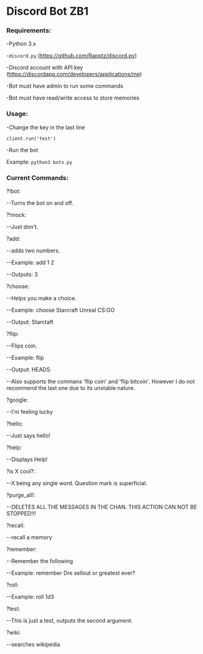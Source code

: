# Discord Bot ZB1
### Requirements:
-Python 3.x

-````discord.py```` (https://github.com/Rapptz/discord.py)

-Discord account with API key (https://discordapp.com/developers/applications/me)

-Bot must have admin to run some commands

-Bot must have read/write access to store memories


### Usage:

-Change the key in the last line 
 
````client.run('test')````

-Run the bot

Example: ````python3 botx.py````

### Current Commands:
?!bot:

--Turns the bot on and off.


?!mock:

--Just don't.


?add:

--adds two numbers. 

--Example: add 1 2

--Outputs: 3


?choose:

--Helps you make a choice. 

--Example: choose Starcraft Unreal CS:GO

--Output: Starctaft


?flip:

--Flips coin.

--Example: flip

--Output: HEADS

--Also supports the commans 'flip coin' and 'flip bitcoin'. However I do not recommend the last one due to its unstable nature.

?google:

--I'm feeling lucky


?hello:

--Just says hello!


?help:

--Displays Help!


?is X cool?:

--X being any single word. Question mark is superficial.


?purge_all!:

--DELETES ALL THE MESSAGES IN THE CHAN. THIS ACTION CAN NOT BE STOPPED!!!


?recall:

--recall a memory


?remember:

--Remember the following

--Example: remember Dre sellout or greatest ever?


?roll:

--Example: roll 1d3


?test:

--This is just a test, outputs the second argument.


?wiki:

--searches wikipedia

